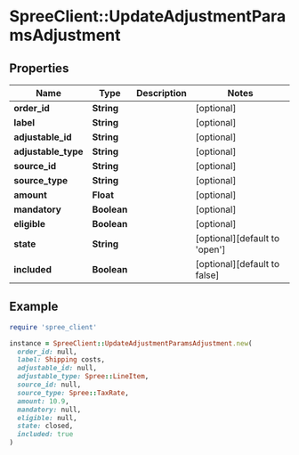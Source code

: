 # SpreeClient::UpdateAdjustmentParamsAdjustment

## Properties

| Name | Type | Description | Notes |
| ---- | ---- | ----------- | ----- |
| **order_id** | **String** |  | [optional] |
| **label** | **String** |  | [optional] |
| **adjustable_id** | **String** |  | [optional] |
| **adjustable_type** | **String** |  | [optional] |
| **source_id** | **String** |  | [optional] |
| **source_type** | **String** |  | [optional] |
| **amount** | **Float** |  | [optional] |
| **mandatory** | **Boolean** |  | [optional] |
| **eligible** | **Boolean** |  | [optional] |
| **state** | **String** |  | [optional][default to &#39;open&#39;] |
| **included** | **Boolean** |  | [optional][default to false] |

## Example

```ruby
require 'spree_client'

instance = SpreeClient::UpdateAdjustmentParamsAdjustment.new(
  order_id: null,
  label: Shipping costs,
  adjustable_id: null,
  adjustable_type: Spree::LineItem,
  source_id: null,
  source_type: Spree::TaxRate,
  amount: 10.9,
  mandatory: null,
  eligible: null,
  state: closed,
  included: true
)
```

